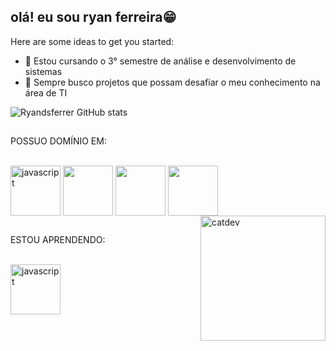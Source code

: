 ## olá! eu sou ryan ferreira😁


Here are some ideas to get you started:
- 🌱 Estou cursando o 3° semestre de análise e desenvolvimento de sistemas
- 👯 Sempre busco projetos que possam desafiar o meu conhecimento na área de TI

![Ryandsferrer GitHub stats](https://github-readme-stats.vercel.app/api?username=Ryandsferrer&show_icons=true&theme=tokyonight)
##
POSSUO DOMÍNIO EM:
<div style='display:inline_block'><br>

   <img align='center' alt='javascript' src='https://img.icons8.com/?size=100&id=ouWtcsgDBiwO&format=png&color=000000' width='80'>

   <img align='center' src='https://cdn.icon-icons.com/icons2/2107/PNG/512/file_type_html_icon_130541.png' width='80'>

   <img align='center' src='https://img.icons8.com/?size=100&id=JybIpZjjXT0F&format=png&color=000000' width='80'>

   <img align='center' src='https://www.flaticon.com/br/icone-gratis/php_8945754?term=php&page=6&position=12&origin=search&related_id=8945754' width='80'>
   
   <img align='right' alt='catdev' src='https://images6.fanpop.com/image/photos/37500000/Chi-typing-on-a-computer-chis-sweet-home-chis-new-address-37597964-320-240.gif' width='200'     height='200'>
</div>

##
ESTOU APRENDENDO:
<div style='display:inline_block'><br>

   <img align='center' alt='javascript' src='https://cdn.icon-icons.com/icons2/2415/PNG/512/c_plain_logo_icon_146610.png' width='80'>
   
</div>
